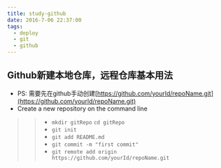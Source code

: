 ```yaml
---
title: study-github
date: 2016-7-06 22:37:00
tags: 
  - deploy 
  - git 
  - github
---
```


Github新建本地仓库，远程仓库基本用法
--------------
- PS: 需要先在github手动创建[https://github.com/yourId/repoName.git](https://github.com/yourId/repoName.git)
- Create a new repository on the command line
>>- `mkdir gitRepo` `cd gitRepo`
>>- `git init `
>>- `git add README.md`
>>- `git commit -m "first commit"`
>>- `git remote add origin https://github.com/yourId/repoName.git`

